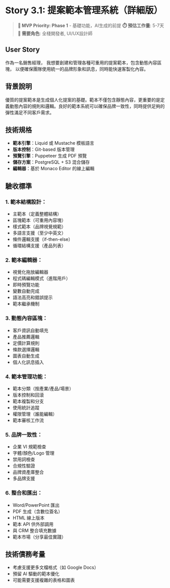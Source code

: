 # Story 3.1: 提案範本管理系統（詳細版）
> **🔴 MVP Priority: Phase 1** - 基礎功能，AI生成的前提
> **⏱️ 預估工作量**: 5-7天
> **👥 需要角色**: 全棧開發者, UI/UX設計師

## User Story
作為一名銷售經理，
我想要創建和管理各種可重用的提案範本，包含動態內容區塊，
以便確保團隊使用統一的品牌形象和訊息，同時能快速客製化內容。

## 背景說明
優質的提案範本是生成個人化提案的基礎。範本不僅包含靜態內容，更重要的是定義動態內容的規則和邏輯。良好的範本系統可以確保品牌一致性，同時提供足夠的彈性滿足不同客戶需求。

## 技術規格
- **範本引擎**：Liquid 或 Mustache 模板語言
- **版本控制**：Git-based 版本管理
- **預覽引擎**：Puppeteer 生成 PDF 預覽
- **儲存方案**：PostgreSQL + S3 混合儲存
- **編輯器**：基於 Monaco Editor 的線上編輯

## 驗收標準

### 1. 範本結構設計：
- 主範本（定義整體結構）
- 區塊範本（可重用內容塊）
- 樣式範本（品牌視覺規範）
- 多語言支援（至少中英文）
- 條件邏輯支援（if-then-else）
- 循環結構支援（產品列表）

### 2. 範本編輯器：
- 視覺化拖放編輯器
- 程式碼編輯模式（進階用戶）
- 即時預覽功能
- 變數自動完成
- 語法高亮和錯誤提示
- 範本繼承機制

### 3. 動態內容區塊：
- 客戶資訊自動填充
- 產品推薦邏輯
- 定價計算規則
- 條款選擇邏輯
- 圖表自動生成
- 個人化訊息插入

### 4. 範本管理功能：
- 範本分類（按產業/產品/場景）
- 版本控制和回滾
- 範本複製和分支
- 使用統計追蹤
- 權限管理（誰能編輯）
- 範本審核工作流

### 5. 品牌一致性：
- 企業 VI 規範檢查
- 字體/顏色/Logo 管理
- 禁用詞檢查
- 合規性驗證
- 品牌資產庫整合
- 多品牌支援

### 6. 整合和匯出：
- Word/PowerPoint 匯出
- PDF 生成（含數位簽名）
- HTML 線上版本
- 範本 API 供外部調用
- 與 CRM 整合填充數據
- 範本市場（分享最佳實踐）

## 技術債務考量
- 考慮支援更多文檔格式（如 Google Docs）
- 預留 AI 驅動的範本優化
- 可能需要支援複雜的表格和圖表
